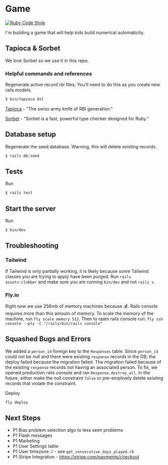 # Game

[![Ruby Code Style](https://img.shields.io/badge/code_style-standard-brightgreen.svg)](https://github.com/standardrb/standard)

I'm building a game that will help kids build numerical automaticity.

## Tapioca & Sorbet

We love Sorbet so we use it in this repo.

### Helpful commands and references

Regenerate active record rbi files; You'll need to do this as you create new rails models.

```bash
$ bin/tapioca dsl
```

[Tapioca](https://github.com/Shopify/tapioca) - "The swiss army knife of RBI generation."

[Sorbet](https://sorbet.org/) - "Sorbet is a fast, powerful type checker designed for Ruby."

## Database setup

Regenerate the seed database. Warning, this will delete existing records.

```bash
$ rails db:seed
```

## Tests

Run

```bash
$ rails test
```

## Start the server

Run

```bash
$ bin/dev
```

## Troubleshooting

### Tailwind

If Tailwind is only partially working, it is likely because some Tailwind classes you are trying to apply have been purged. Run `rails assets:clobber` and make sure you are running `bin/dev` and not `rails s`.

### Fly.io

Right now we use 256mb of memory machines because 💰. Rails console requires more than this amoutn of memory. To scale the memory of the machine, run `fly scale memory 512`. Then to open rails console run: `fly ssh console --pty -C "/rails/bin/rails console"`

## Squashed Bugs and Errors

We added a `person_id` foreign key to the `Responses` table. Since `person_id` could not be null and there were existing `response` records in the DB, the deploy failed because the migration failed. The migration failed because of the existing `response` records not having an associated person. To fix, we opened production rails console and ran `Response.destroy_all`. In the future, either make the null constraint `false` or pre-emptively delete existing records that violate the constraint.

Deploy

```bash
fly deploy
```

## Next Steps

- P1 Bias problem selection algo to less seen problems
- P1 Flash messages
- P1 Marketing
- P1 User Settings table
- P1 User timezone :/ - see `get_consecutive_days_played.rb`
- P1 Stripe Integration - https://stripe.com/payments/checkout
